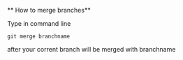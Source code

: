 ** How to merge branches**

Type in command line

	git merge branchname

after your corrent branch will be merged with branchname